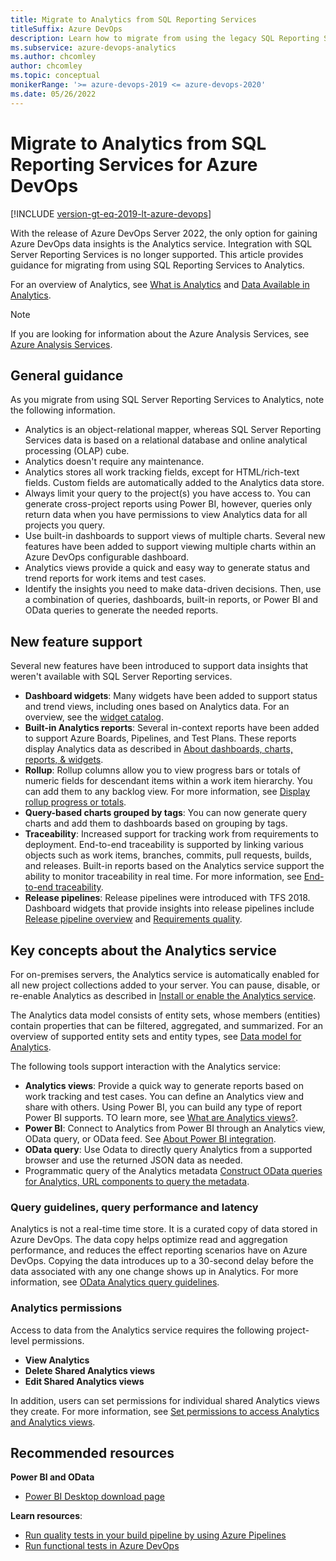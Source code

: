 ```yaml
---
title: Migrate to Analytics from SQL Reporting Services 
titleSuffix: Azure DevOps 
description: Learn how to migrate from using the legacy SQL Reporting Services reports to using Analytics for Azure DevOps.
ms.subservice: azure-devops-analytics
ms.author: chcomley
author: chcomley
ms.topic: conceptual
monikerRange: '>= azure-devops-2019 <= azure-devops-2020'
ms.date: 05/26/2022
---
```



# Migrate to Analytics from SQL Reporting Services for Azure DevOps 


[!INCLUDE [version-gt-eq-2019-lt-azure-devops](../../includes/version-gt-eq-2019-lt-azure-devops.md)]

With the release of Azure DevOps Server 2022, the only option for gaining Azure DevOps data insights is the Analytics service. Integration with SQL Server Reporting Services is no longer supported. This article provides guidance for migrating from using SQL Reporting Services to Analytics.   

For an overview of Analytics, see [What is Analytics](../powerbi/what-is-analytics.md) and [Data Available in Analytics](../powerbi/data-available-in-analytics.md).

> [!NOTE]  
> If you are looking for information about the Azure Analysis Services, see 
[Azure Analysis Services](https://azure.microsoft.com/services/analysis-services/).
 
## General guidance

As you migrate from using SQL Server Reporting Services to Analytics, note the following information.   

- Analytics is an object-relational mapper, whereas SQL Server Reporting Services data is based on a relational database and online analytical processing (OLAP) cube.  
- Analytics doesn't require any maintenance.  
- Analytics stores all work tracking fields, except for HTML/rich-text fields. Custom fields are automatically added to the Analytics data store.   
- Always limit your query to the project(s) you have access to. You can generate cross-project reports using Power BI, however, queries only return data when you have permissions to view Analytics data for all projects you query. 
- Use built-in dashboards to support views of multiple charts. Several new features have been added to support viewing multiple charts within an Azure DevOps configurable dashboard. 
- Analytics views provide a quick and easy way to generate status and trend reports for work items and test cases. 
- Identify the insights you need to make data-driven decisions. Then, use a combination of queries, dashboards, built-in reports, or Power BI and OData queries to generate the needed reports.  


## New feature support 

Several new features have been introduced to support data insights that weren't available with SQL Server Reporting services.   

- **Dashboard widgets**: Many widgets have been added to support status and trend views, including ones based on Analytics data. For an overview, see the [widget catalog](../dashboards/widget-catalog.md).  
- **Built-in Analytics reports**: Several in-context reports have been added to support Azure Boards, Pipelines, and Test Plans. These reports display Analytics data as described in [About dashboards, charts, reports, & widgets](../dashboards/overview.md).
- **Rollup**: Rollup columns allow you to view progress bars or totals of numeric fields for descendant items within a work item hierarchy. You can add them to any backlog view. For more information, see [Display rollup progress or totals](../../boards/backlogs/display-rollup.md). 
- **Query-based charts grouped by tags**: You can now generate query charts and add them to dashboards based on grouping by tags. 
- **Traceability**: Increased support for tracking work from requirements to deployment. End-to-end traceability is supported by linking various objects such as work items, branches, commits, pull requests, builds, and releases. Built-in reports based on the Analytics service support the ability to monitor traceability in real time. For more information, see [End-to-end traceability](../../cross-service/end-to-end-traceability.md).
- **Release pipelines**: Release pipelines were introduced with TFS 2018. Dashboard widgets that provide insights into release pipelines include [Release pipeline overview](../dashboards/widget-catalog.md#release-definition-widget) and [Requirements quality](../dashboards/widget-catalog.md#requirements-quality-widget).  
  


## Key concepts about the Analytics service

For on-premises servers, the Analytics service is automatically enabled for all new project collections added to your server. You can pause, disable, or re-enable Analytics as described in [Install or enable the Analytics service](../dashboards/analytics-extension.md). 

The Analytics data model consists of entity sets, whose members (entities) contain properties that can be filtered, aggregated, and summarized. For an overview of supported entity sets and entity types, see [Data model for Analytics](../extend-analytics/data-model-analytics-service.md). 

The following tools support interaction with the Analytics service: 
- **Analytics views**: Provide a quick way to generate reports based on work tracking and test cases. You can define an Analytics view and share with others. Using Power BI, you can build any type of report Power BI supports. TO learn more, see [What are Analytics views?](../powerbi/what-are-analytics-views.md).  
- **Power BI**: Connect to Analytics from Power BI through an Analytics view, OData query, or OData feed. See [About Power BI integration](../powerbi/overview.md). 
- **OData query**: Use Odata to directly query Analytics from a supported browser and use the returned JSON data as needed.  
- Programmatic query of the Analytics metadata [Construct OData queries for Analytics, URL components to query the metadata](../analytics/analytics-query-parts.md#query-metadata). 
 

### Query guidelines, query performance and latency 

Analytics is not a real-time time store. It is a curated copy of data stored in Azure DevOps. The data copy helps optimize read and aggregation performance, and reduces the effect reporting scenarios have on Azure DevOps. Copying the data introduces up to a 30-second delay before the data associated with any one change shows up in Analytics. For more information, see [OData Analytics query guidelines](../extend-analytics/odata-query-guidelines.md).


### Analytics permissions

Access to data from the Analytics service requires the following project-level permissions.  

- **View Analytics** 
- **Delete Shared Analytics views**
- **Edit Shared Analytics views**

In addition, users can set permissions for individual shared Analytics views they create. For more information, see [Set permissions to access Analytics and Analytics views](../powerbi/analytics-security.md). 

## Recommended resources

**Power BI and OData**
- [Power BI Desktop download page](/power-bi/desktop-what-is-desktop)

**Learn resources**:  
- [Run quality tests in your build pipeline by using Azure Pipelines](/training/modules/run-quality-tests-build-pipeline)
- [Run functional tests in Azure DevOps](/training/modules/run-functional-tests-azure-pipelines) 
